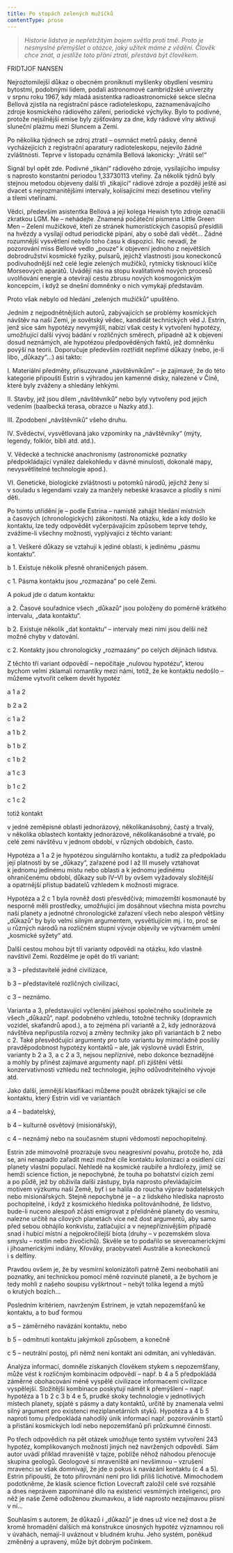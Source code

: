 ```yaml
---
title: Po stopách zelených mužíčků
contentType: prose
---
```


> _Historie lidstva je nepřetržitým bojem světla proti tmě. Proto je nesmyslné přemýšlet o otázce, jaký užitek máme z vědění. Člověk chce znát, a jestliže toto přání ztratí, přestává být člověkem._

FRIDTJOF NANSEN

Nejroztomilejší důkaz o obecném proniknutí myšlenky obydlení vesmíru bytostmi, podobnými lidem, podali astronomové cambridžské univerzity v srpnu roku 1967, kdy mladá asistentka radioastronomické sekce slečna Bellová zjistila na registrační pásce radioteleskopu, zaznamenávajícího zdroje kosmického rádiového záření, periodické výchylky. Bylo to podivné, protože nejsilnější emise byly zjišťovány za dne, kdy rádiové vlny aktivují sluneční plazmu mezi Sluncem a Zemí.

Po několika týdnech se zdroj ztratil – osmnáct metrů pásky, denně vycházejících z registrační aparatury radioteleskopu, nejevilo žádné zvláštnosti. Teprve v listopadu oznámila Bellová lakonicky: „Vrátil se!“

Signál byl opět zde. Podivné „tikání“ rádiového zdroje, vysílajícího impulsy s naprosto konstantní periodou 1,33730113 vteřiny. Za několik týdnů byly stejnou metodou objeveny další tři „tikající“ rádiové zdroje a později ještě asi dvacet s nejrozmanitějšími intervaly, kolísajícími mezi desetinou vteřiny a třemi vteřinami.

Vědci, především asistentka Bellová a její kolega Hewish tyto zdroje označili zkratkou LGM. Ne – nehádejte. Znamená počáteční písmena Little Green Men – Zelení mužíčkové, kteří ze stránek humoristických časopisů přesídlili na hvězdy a vysílají odtud periodické pípání, aby o sobě dali vědět… Žádné rozumnější vysvětlení nebylo toho času k dispozici. Nic nevadí, že pozorování miss Bellové vedlo „pouze“ k objevení jednoho z největších dobrodružství kosmické fyziky, pulsarů, jejichž vlastnosti jsou koneckonců podivuhodnější než celé legie zelených mužíčků, rytmicky tisknoucí klíče Mor­seových aparátů. Uvádějí nás na stopu kvalitativně nových procesů uvolňování energie a otevírají cestu zbrusu nových kosmogonickým koncepcím, i když se dnešní domněnky o nich vymykají představám.

Proto však nebylo od hledání „zelených mužíčků“ upuštěno.

Jedním z nejpodnětnějších autorů, zabývajících se problémy kosmických návštěv na naší Zemi, je sovětský vědec, kandidát technických věd J. Estrin, jenž sice sám hypotézy nevymýšlí, nabízí však cesty k vytvoření hypotézy, umožňující další vývoj bádání v rozličných směrech, případně až k objevení dosud neznámých, ale hypotézou předpověděných faktů, jež domněnku povýší na teorii. Doporučuje především roztřídit nepřímé důkazy (nebo, je-li libo, „důkazy“…) asi takto:

  

I. Materiální předměty, přisuzované „návštěvníkům“ – je zajímavé, že do této kategorie připouští Estrin s výhradou jen kamenné disky, nalezené v Číně, které byly zváženy a shledány lehkými.

II. Stavby, jež jsou dílem „návštěvníků“ nebo byly vytvořeny pod jejich vedením (baalbecká terasa, obrazce u Nazky atd.).

III. Zpodobení „návštěvníků“ všeho druhu.

IV. Svědectví, vysvětlovaná jako vzpomínky na „návštěvníky“ (mýty, legendy, folklór, bibli atd. atd.).

V. Vědecké a technické anachronismy (astronomické poznatky předpokládající vynález dalekohledu v dávné minulosti, dokonalé mapy, nevysvětlitelné technologie apod.).

VI. Genetické, biologické zvláštnosti u potomků národů, jejichž ženy si v souladu s legendami vzaly za manžely nebeské krasavce a plodily s nimi děti.

  

Po tomto utřídění je – podle Estrina – namístě zahájit hledání místních a časových (chronologických) zákonitostí. Na otázku, kde a kdy došlo ke kontaktu, lze tedy odpovědět vyčerpávajícím způsobem teprve tehdy, zvážíme-li všechny možnosti, vyplývající z těchto variant:

  

a 1. Veškeré důkazy se vztahují k jediné oblasti, k jedinému „pásmu kontaktu“.

b 1. Existuje několik přesně ohraničených pásem.

c 1. Pásma kontaktu jsou „rozmazána“ po celé Zemi.

  

A pokud jde o datum kontaktu:

  

a 2. Časové souřadnice všech „důkazů“ jsou položeny do poměrně krátkého intervalu, „data kontaktu“.

b 2. Existuje několik „dat kontaktu“ – intervaly mezi nimi jsou delší než možné chyby v datování.

c 2. Kontakty jsou chronologicky „rozmazány“ po celých dějinách lidstva.

  

Z těchto tří variant odpovědí – nepočítaje „nulovou hypotézu“, kterou bychom velmi zklamali romantiky mezi námi, totiž, že ke kontaktu nedošlo – můžeme vytvořit celkem devět hypotéz

  

a 1 a 2

b 2 a 2

c 1 a 2

a 1 b 2

b 1 b 2

c 1 b 2

a 1 c 3

b 1 c 2

c 1 c 2

  

  

totiž kontakt

v jedné zeměpisné oblasti jednorázový, několikanásobný, častý a trvalý, v několika oblastech kontakty jednorázové, několikanásobné a trvalé, po celé zemi návštěvu v jednom období, v různých obdobích, často.

Hypotéza a 1 a 2 je hypotézou singulárního kontaktu, a tudíž za předpokladu její platnosti by se „důkazy“, zařazené pod I až III musely vztahovat k jednomu jedinému místu nebo oblasti a k jednomu jedinému ohraničenému období, důkazy sub IV–VI by ovšem vyžadovaly složitější a opatrnější přístup badatelů vzhledem k možnosti migrace.

Hypotéza a 2 c 1 byla rovněž dosti přesvědčivá; mimozemští kosmonauté by nesporně měli prostředky, umožňující jim dosáhnout všechna místa povrchu naší planety a jednotné chronologické zařazení všech nebo alespoň většiny „důkazů“ by bylo velmi silným argumentem, vysvětlujícím mj. i to, proč se u různých národů na rozličném stupni vývoje objevily ve výtvarném umění „kosmické syžety“ atd.

Další cestou mohou být tři varianty odpovědi na otázku, kdo vlastně navštívil Zemi. Rozdělme je opět do tří variant:

  

a 3 – představitelé jedné civilizace,

b 3 – představitelé rozličných civilizací,

c 3 – neznámo.

  

Varianta a 3, představující vyčlenění jakéhosi společného součinitele ze všech „důkazů“, např. podobného vzhledu, totožné techniky (dopravních vozidel, skafandrů apod.), a to zejména při variantě a 2, kdy jednorázová návštěva nepřipustila rozvoj a změny techniky jako při variantách b 2 nebo c 2. Také přesvědčující argumenty pro tuto variantu by mimořádně posílily pravděpodobnost hypotézy kontaktů – ale, jak výslovně uvádí Estrin, varianty b 2 a 3, a c 2 a 3, nejsou nepříznivé, nebo dokonce beznadějné a mohly by přinést zajímavé argumenty např. při zjištění větší konzervativnosti vzhledu než technologie, jejího odůvodnitelného vývoje atd.

Jako další, jemnější klasifikaci můžeme použít obrázek týkající se cíle kontaktu, který Estrin vidí ve variantách

  

a 4 – badatelský,

b 4 – kulturně osvětový (misionářský),

c 4 – neznámý nebo na současném stupni vědomostí nepochopitelný.

  

Estrin zde mimovolně prozrazuje svou neagresivní povahu, protože ho, zdá se, ani nenapadlo zařadit mezi možné cíle kontaktu kolonizaci a osídlení cizí planety vlastní populací. Nehledě na kosmické raubíře a hrdlořezy, jimiž se hemží science fiction, je nepochybné, že touha po bohatství cizích zemí a po půdě, jež by obživila další zástupy, byla naprosto převládajícím motivem výzkumu naší Země, byť i se halila do roucha výprav badatelských nebo misionářských. Stejně nepochybné je – a z lidského hlediska naprosto pochopitelné, i když z kosmického hlediska politováníhodné, že lidstvo, bude-li nuceno alespoň zčásti emigrovat z přelidněné planety do vesmíru, nalezne určitě na cílových planetách více než dost argumentů, aby samo před sebou obhájilo konkvistu, zatlačující a v nejnepříznivějším případě snad i hubící místní a nejpokročilejší biota (druhy – v pozemském slova smyslu – rostlin nebo živočichů). Skvěle se to podařilo se severoamerickými i jihoamerickými indiány, Křováky, praobyvateli Austrálie a koneckonců i s delfíny.

Pravdou ovšem je, že by vesmírní kolonizátoři patrně Zemi neobohatili ani poznatky, ani technickou pomocí méně rozvinuté planetě, a že bychom je tedy mohli z našeho soupisu vyškrtnout – nebýt tolika legend a mýtů o krutých bozích…

Posledním kritériem, navrženým Estrinem, je vztah nepozemšťanů ke kontaktu, a to buď formou

  

a 5 – záměrného navázání kontaktu, nebo

b 5 – odmítnutí kontaktu jakýmkoli způsobem, a konečně

c 5 – neutrální postoj, při němž není kontakt ani odmítán, ani vyhledáván.

  

Analýza informací, domněle získaných člověkem stykem s nepozemšťany, může vést k rozličným kombinacím odpovědí – např. b 4 a 5 předpokládá záměrné obohacování méně vyspělé civilizace informacemi civilizace vyspělejší. Složitější kombinace poskytují námět k přemýšlení – např. hypotéza a 1 b 2 c 3 b 4 e 5, prudké skoky technologie v jednotlivých místech planety, spjaté s pásmy a daty kontaktů, určitě by znamenala velmi silný argument pro existenci meziplanetárních styků. Hypotéza a 4 b 5 naproti tomu předpokládá nahodilý únik informací např. pozorováním startů a přistání kosmických lodí nebo nepozemšťanů při průzkumné činnosti.

Po třech odpovědích na pět otázek umožňuje tento systém vytvoření 243 hypotéz, komplikovaných možností jiných než navržených odpovědí. Sám autor uvádí příklad mraveniště v tajze, poblíže něhož náhodou přenocuje skupina geologů. Geologové si mraveniště ani nevšimnou – vzrušení mravenci se však domnívají, že jde o pokus k navázání kontaktu (c 4 a 5). Estrin připouští, že toto přirovnání není pro lidi příliš lichotivé. Mimochodem podotkněme, že klasik science fiction Lovecraft založil celé své rozsáhlé a dnes neprávem zapomínané dílo na existenci vesmírných inteligencí, pro něž je naše Země odloženou zkumavkou, a lidé naprosto nezajímavou plísní v ní…

Souhlasím s autorem, že důkazů i „důkazů“ je dnes už více než dost a že kromě hromadění dalších má konstrukce únosných hypotéz významnou roli v úvahách, nemají-li uváznout v bludném kruhu. Jeho systém, poněkud změněný a upravený, může být dobrým počinkem.
